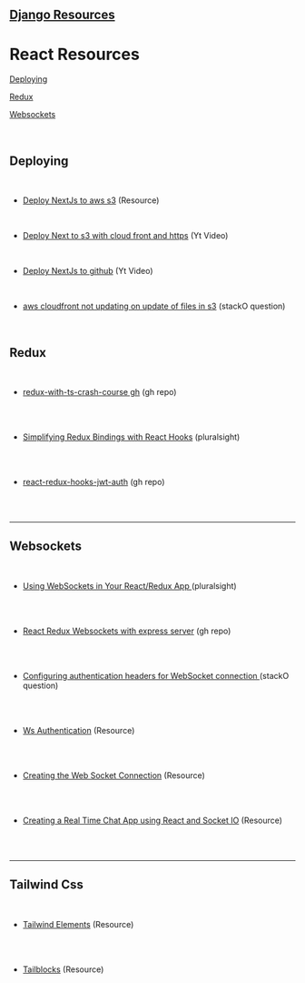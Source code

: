 ## [Django Resources](https://github.com/TomasSanchez/Resources_DjangoReact/tree/main/Django)

# React Resources

 [Deploying](#Deploying)
 
 [Redux](#Redux)

 [Websockets](#Websockets)

<br/>


## Deploying

<br/>

- [Deploy NextJs to aws s3](https://www.freecodecamp.org/news/how-to-use-github-actions-to-deploy-a-next-js-website-to-aws-s3/) (Resource)

<br/>

- [Deploy Next to s3 with cloud front and https](https://www.youtube.com/watch?v=lB4DTqMEumY) (Yt Video)

<br/>

- [Deploy NextJs to github](https://www.youtube.com/watch?v=yRz8D_oJMWQ) (Yt Video)

<br/>

- [aws cloudfront not updating on update of files in s3](https://stackoverflow.com/questions/30154461/aws-cloudfront-not-updating-on-update-of-files-in-s3) (stackO question)

<br/>

## Redux

<br/>

- [redux-with-ts-crash-course gh](https://github.com/harblaith7/redux-with-ts-crash-course) (gh repo)

<br/>
<br/>

- [Simplifying Redux Bindings with React Hooks](https://www.pluralsight.com/guides/simplifying-redux-bindings-with-react-hooks) (pluralsight)

<br/>
<br/>

- [react-redux-hooks-jwt-auth](https://github.com/bezkoder/react-redux-hooks-jwt-auth) (gh repo)

<br/>
<br/>

---

## Websockets 

<br/>

- [Using WebSockets in Your React/Redux App ](https://www.pluralsight.com/guides/using-web-sockets-in-your-reactredux-app) (pluralsight)

<br/>
<br/>

- [React Redux Websockets with express server](https://github.com/ManZzup/plguides/tree/master/11-using-websockets-in-your-react-redux-app/chat-app) (gh repo)


<br/>
<br/>

- [Configuring authentication headers for WebSocket connection
](https://stackoverflow.com/questions/28965210/configuring-authentication-headers-for-websocket-connection) (stackO question)

<br/>
<br/>

- [Ws Authentication](https://websockets.readthedocs.io/en/latest/topics/authentication.html) (Resource)

<br/>
<br/>

- [Creating the Web Socket Connection](https://www.fico.com/fico-xpress-optimization/docs/latest/insight5/compute/GUID-2C061610-71F8-431B-BDF0-4C3DAF642D13.html) (Resource)

<br/>
<br/>

- [Creating a Real Time Chat App using React and Socket IO](https://www.section.io/engineering-education/creating-a-real-time-chat-app-with-react-socket-io-with-e2e-encryption/) (Resource)

<br/>
<br/>

---

## Tailwind Css

<br/>

- [Tailwind Elements](https://tailwind-elements.com) (Resource)

<br/>
<br/>

- [Tailblocks](https://tailblocks.cc) (Resource)

<br/>
<br/>











